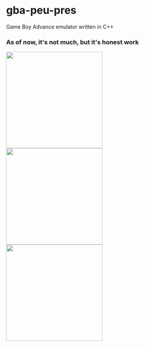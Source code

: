 # gba-peu-pres
Game Boy Advance emulator written in C++

### As of now, it's not much, but it's honest work

<img src=https://github.com/thenewservant/gba-peu-pres/assets/24901834/0c5868f0-0718-4ed1-a355-efa5b82e169b  width = 260>

<img src=https://github.com/user-attachments/assets/63278ff3-1a70-4bd7-98ea-c36de9d35d8c width = 260>

<img src=https://github.com/user-attachments/assets/4973b397-ca6b-4a3e-8878-8a6fbccf25f5 width = 260>
